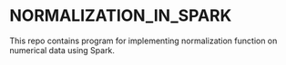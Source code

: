 # NORMALIZATION_IN_SPARK

This repo contains program for implementing normalization function on numerical data using Spark.
